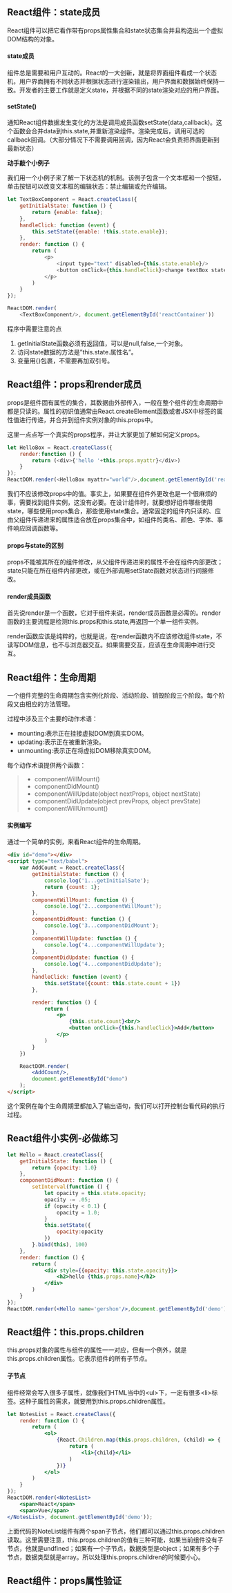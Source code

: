 ## React组件：state成员

React组件可以把它看作带有props属性集合和state状态集合并且构造出一个虚拟DOM结构的对象。

#### state成员

组件总是需要和用户互动的。React的一大创新，就是将界面组件看成一个状态机，用户界面拥有不同状态并根据状态进行渲染输出，用户界面和数据始终保持一致。开发者的主要工作就是定义state，并根据不同的state渲染对应的用户界面。

#### setState\(\)

通知React组件数据发生变化的方法是调用成员函数setState\(data,callback\)。这个函数会合并data到this.state,并重新渲染组件。渲染完成后，调用可选的callback回调。（大部分情况下不需要调用回调，因为React会负责把界面更新到最新状态）

**动手敲个小例子**

我们用一个小例子来了解一下状态机的机制。该例子包含一个文本框和一个按钮，单击按钮可以改变文本框的编辑状态：禁止编辑或允许编辑。

```js
let TextBoxComponent = React.createClass({
    getInitialState: function () {
        return {enable: false};
    },
    handleClick: function (event) {
        this.setState({enable: !this.state.enable});
    },
    render: function () {
        return (
            <p>
                <input type="text" disabled={this.state.enable}/>
                <button onClick={this.handleClick}>change textBox state</button>
            </p>
        )
    }
});

ReactDOM.render(
    <TextBoxComponent/>, document.getElementById('reactContainer'))
```

程序中需要注意的点

1. getInitialState函数必须有返回值，可以是null,false,一个对象。
2. 访问state数据的方法是”this.state.属性名”。
3. 变量用{}包裹，不需要再加双引号。

## React组件：props和render成员

props是组件固有属性的集合，其数据由外部传入，一般在整个组件的生命周期中都是只读的。属性的初识值通常由React.createElement函数或者JSX中标签的属性值进行传递，并合并到组件实例对象的this.props中。

这里一点点写一个真实的props程序，并让大家更加了解如何定义props。

```js
let HelloBox = React.createClass({
    render:function () {
        return (<div>{'hello '+this.props.myattr}</div>)
    }
});
ReactDOM.render(<HelloBox myattr="world"/>,document.getElementById('reactContainer'));
```

我们不应该修改props中的值。事实上，如果要在组件外更改也是一个很麻烦的事，需要找到组件实例，这没有必要。在设计组件时，就要想好组件哪些使用state，哪些使用props集合，那些使用state集合。通常固定的组件内只读的、应由父组件传递进来的属性适合放在props集合中，如组件的类名、颜色、字体、事件响应回调函数等。

#### props与state的区别

props不能被其所在的组件修改，从父组件传递进来的属性不会在组件内部更改；state只能在所在组件内部更改，或在外部调用setState函数对状态进行间接修改。

#### render成员函数

首先说render是一个函数，它对于组件来说，render成员函数是必需的。render函数的主要流程是检测this.props和this.state,再返回一个单一组件实例。

render函数应该是纯粹的，也就是说，在render函数内不应该修改组件state，不读写DOM信息，也不与浏览器交互。如果需要交互，应该在生命周期中进行交互。

## React组件：生命周期

一个组件完整的生命周期包含实例化阶段、活动阶段、销毁阶段三个阶段。每个阶段又由相应的方法管理。

过程中涉及三个主要的动作术语：

* mounting:表示正在挂接虚拟DOM到真实DOM。
* updating:表示正在被重新渲染。
* unmounting:表示正在将虚拟DOM移除真实DOM。

每个动作术语提供两个函数：

> * componentWillMount\(\)
> * componentDidMount\(\)
> * componentWillUpdate\(object nextProps, object nextState\)
> * componentDidUpdate\(object prevProps, object prevState\)
> * componentWillUnmount\(\)

#### 实例编写

通过一个简单的实例，来看React组件的生命周期。

```html
<div id="demo"></div>
<script type="text/babel">
    var AddCount = React.createClass({
        getInitialState: function () {
            console.log('1...getInitialSate');
            return {count: 1};
        },
        componentWillMount: function () {
            console.log('2...componentWillMount');
        },
        componentDidMount: function () {
            console.log('3...componentDidMount');
        },
        componentWillUpdate: function () {
            console.log('4...componentWillUpdate');
        },
        componentDidUpdate: function () {
            console.log('4...componentDidUpdate');
        },
        handleClick: function (event) {
            this.setState({count: this.state.count + 1})
        },

        render: function () {
            return (
                <p>
                    {this.state.count}<br/>
                    <button onClick={this.handleClick}>Add</button>
                </p>
            )
        }
    })

    ReactDOM.render(
        <AddCount/>,
        document.getElementById("demo")
    );
</script>
```

这个案例在每个生命周期里都加入了输出语句，我们可以打开控制台看代码的执行过程。

## React组件小实例-必做练习

```jsx
let Hello = React.createClass({
    getInitialState: function () {
        return {opacity: 1.0}
    },
    componentDidMount: function () {
        setInterval(function () {
            let opacity = this.state.opacity;
            opacity -= .05;
            if (opacity < 0.1) {
                opacity = 1.0;
            }
            this.setState({
                opacity:opacity
            })
        }.bind(this), 100)
    },
    render: function () {
        return (
            <div style={{opacity: this.state.opacity}}>
                <h2>hello {this.props.name}</h2>
            </div>
        )
    }
});
ReactDOM.render(<Hello name='gershon'/>,document.getElementById('demo'));
```

## React组件：this.props.children

this.props对象的属性与组件的属性一一对应，但有一个例外，就是this.props.children属性。它表示组件的所有子节点。

#### 子节点

组件经常会写入很多子属性，就像我们HTML当中的&lt;ul&gt;下，一定有很多&lt;li&gt;标签。这种子属性的需求，就要用到this.props.children属性。

```jsx
let NotesList = React.createClass({
    render: function () {
        return (
            <ol>
                {React.Children.map(this.props.children, (child) => {
                    return (
                        <li>{child}</li>
                    )
                })}
            </ol>
        )
    }
});
ReactDOM.render(<NotesList>
    <span>React</span>
    <span>Vue</span>
</NotesList>, document.getElementById('demo'));
```

上面代码的NoteList组件有两个span子节点，他们都可以通过this.props.children读取。这里需要注意，this.props.children的值有三种可能，如果当前组件没有子节点，他就是undfined；如果有一个子节点，数据类型是object；如果有多个子节点，数据类型就是array。所以处理this.proprs.children的时候要小心。

## React组件：props属性验证



